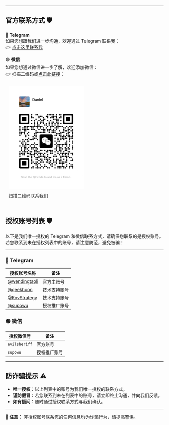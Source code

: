 
---

## **官方联系方式 🛡️**

🔗 **Telegram**  
如果您想跟我们进一步沟通，欢迎通过 Telegram 联系我：  
👉 [点击这里联系我](https://t.me/wendingtaoli)

🟢 **微信**  
如果您想通过微信进一步了解，欢迎添加微信：  
👉 扫描二维码或[点击此链接](https://raw.githubusercontent.com/wendingtaoli/wendingtaoli.github.io/main/image/wechat_qr.png)：
<div style="text-align: left; padding: 10px;">
    <img src="https://raw.githubusercontent.com/wendingtaoli/wendingtaoli.github.io/main/image/wechat_qr.png" 
         alt="微信二维码" 
         style="display: block; max-width: 240px; height: auto; margin-left: 0;">
    <p style="margin-top: 10px; color: #333; font-size: 14px;">扫描二维码联系我们</p>
</div>

## **授权账号列表 🛡️**

以下是我们唯一授权的 Telegram 和微信联系方式，请确保您联系的是授权账号。  
若您联系到未在授权列表中的账号，请注意防范，避免被骗！

---

### **🔗 Telegram**
| 授权账号名称                                     | 备注 |
|--------------------------------------------|---|
| [@wendingtaoli](https://t.me/wendingtaoli) | 官方主账号 |
| [@geekhoon](https://t.me/geekhoon)     | 技术支持账号 |
| [@KovStrategy](https://t.me/KovStrategy) | 技术支持账号  |
| [@supowu](https://t.me/supowu)             | 授权推广账号 |

### **🟢 微信**
| 授权微信号         | 备注     |
|---------------|--------|
| `evilsheriff` | 官方账号   |
| `supowu`      | 授权推广账号 |

---

## **防诈骗提示 ⚠️**

- **唯一授权**：以上列表中的账号为我们唯一授权的联系方式。
- **谨防假冒**：若您联系到未在列表中的账号，请立即终止沟通，并向我们反馈。
- **如有疑问**：随时通过授权联系方式与我们确认。

---

**🛑 注意：** 非授权账号联系您的任何信息均为诈骗行为，请提高警惕。